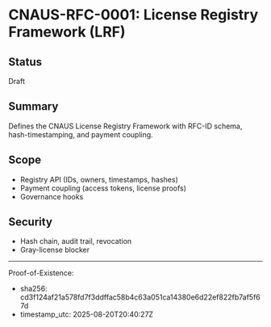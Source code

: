 
# CNAUS-RFC-0001: License Registry Framework (LRF)

## Status
Draft

## Summary
Defines the CNAUS License Registry Framework with RFC-ID schema, hash-timestamping, and payment coupling.

## Scope
- Registry API (IDs, owners, timestamps, hashes)
- Payment coupling (access tokens, license proofs)
- Governance hooks

## Security
- Hash chain, audit trail, revocation
- Gray-license blocker

---
Proof-of-Existence:
- sha256: cd3f124af21a578fd7f3ddffac58b4c63a051ca14380e6d22ef822fb7af5f67d
- timestamp_utc: 2025-08-20T20:40:27Z

